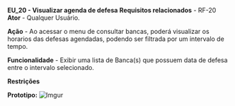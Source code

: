 **EU_20 - Visualizar agenda de defesa**
**Requisitos relacionados** - RF-20
**Ator** -  Qualquer Usuário.

**Ação** - Ao acessar o menu de consultar bancas, poderá visualizar os horarios das defesas agendadas, podendo ser filtrada por um intervalo de tempo.

**Funcionalidade** - Exibir uma lista de Banca(s) que possuem data de defesa entre o intervalo selecionado.

**Restrições**

**Prototipo:**
![Imgur](http://i.imgur.com/LBL3bpA.png)